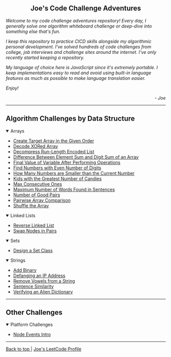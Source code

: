 <section id="top">
    <h2 align="center"> Joe's Code Challenge Adventures </h2>
    <p> <em>
        Welcome to my code challenge adventures repository!
        Every day, I generally solve one algorithm whiteboard challenge or
        deep-dive into something else that's fun.
        </em> </p>
    <p> <em>
        I keep this repository to practice CICD skills alongside my algorithmic
        personal development.
        I've solved hundreds of code challenges from college, job interviews and
        challenge sites around the internet.
        I've only recently started keeping a repository.
        </em> </p>
    <p><em>
        My language of choice here is JavaScript since it's extremely portable.
        I keep implementations easy to read and avoid using built-in language
        features as much as possible to make language translation easier.
        </em></p>
    <p><em>
        Enjoy!
        </em></p>
    <div align="right">
        <em> - Joe </em>
    </div>
</section>

<hr />

## Algorithm Challenges by Data Structure

<details open>
    <summary> Arrays </summary>
    <ul>
    <li>
        <a href="./js/algo-challenges/create-target-array-in-the-given-order">Create Target Array in the Given Order</a>
    </li>
    <li>
        <a href="./js/algo-challenges/decode-xored-array">Decode XORed Array</a>
    </li>
    <li>
        <a href="./js/algo-challenges/decompress-run-length-encoded-list">Decompress Run-Length Encoded List</a>
    </li>
    <li>
        <a href="./js/algo-challenges/difference-between-element-sum-and-digit-sum-of-an-array">Difference Between Element Sum and Digit Sum of an Array</a>
    </li>
    <li>
        <a href="./js/algo-challenges/final-value-of-variable-after-performing-operations">Final Value of Variable After Performing Operations</a>
    </li>
    <li>
        <a href="./js/algo-challenges/find-numbers-with-even-number-of-digits">Find Numbers with Even Number of Digits</a>
    </li>
    <li>
        <a href="./js/algo-challenges/how-many-numbers-are-smaller-than-the-current-number">How Many Numbers are Smaller than the Current Number</a>
    </li>
    <li>
        <a href="./js/algo-challenges/kids-with-the-greatest-number-of-candies">Kids with the Greatest Number of Candies</a>
    </li>
    <li>
        <a href="./js/algo-challenges/max-consecutive-ones">Max Consecutive Ones</a>
    </li>
    <li>
        <a href="./js/algo-challenges/maximum-number-of-words-found-in-sentences">Maximum Number of Words Found in Sentences</a>
    </li>
    <li>
        <a href="./js/algo-challenges/number-of-good-pairs">Number of Good Pairs</a>
    </li>
    <li>
        <a href="./js/algo-challenges/pairwise-array-comparison">Pairwise Array Comparison</a>
    </li>
    <li>
        <a href="./js/algo-challenges/shuffle-the-array">Shuffle the Array</a>
    </li>
    </ul>
</details>
<details open>
    <summary> Linked Lists </summary>
    <ul>
    <li>
        <a href="./js/algo-challenges/reverse-linked-list">Reverse Linked List</a>
    </li>
    <li>
        <a href="./js/algo-challenges/swap-nodes-in-pairs">Swap Nodes in Pairs</a>
    </li>
    </ul>
</details>
<details open>
    <summary> Sets </summary>
    <ul>
    <li>
        <a href="./js/ds-challenges/design-a-set-class">Design a Set Class</a>
    </li>
    </ul>
</details>
<details open>
    <summary> Strings </summary>
    <ul>
    <li>
        <a href="./js/algo-challenges/add-binary">Add Binary</a>
    </li>
    <li>
        <a href="./js/algo-challenges/defanging-an-ip-address">Defanging an IP Address</a>
    </li>
    <li>
        <a href="./js/algo-challenges/remove-vowels-from-a-string">Remove Vowels from a String</a>
    </li>
    <li>
        <a href="./js/algo-challenges/sentence-similarity">Sentence Similarity</a>
    </li>
    <li>
        <a href="./js/algo-challenges/verifying-an-alien-dictionary">Verifying an Alien Dictionary</a>
    </li>
    </ul>
</details>

<hr />

## Other Challenges

<details open>
    <summary> Platform Challenges </summary>
    <ul>
        <li>
            <a href="./js/platform-challenges/node/node-events/intro">Node Events Intro</a>
        </li>
    </ul>
</details>
<hr />

<div id="footer-nav">
    <a href="#top"> Back to top </a> |
    <a href="https://leetcode.com/joeivans/"> Joe's LeetCode Profile </a>
</div>
